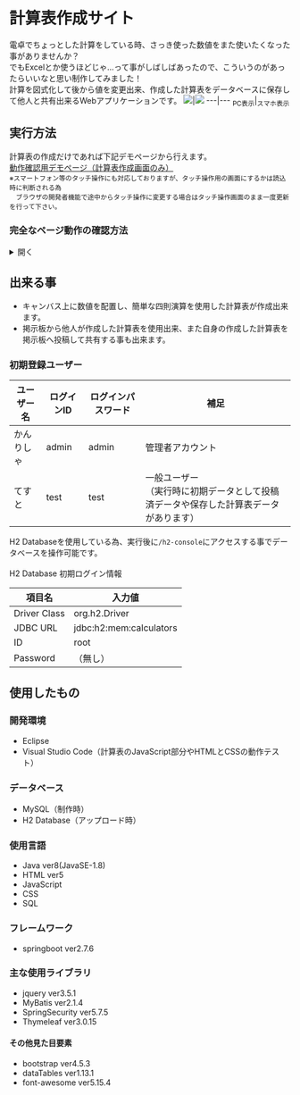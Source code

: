 # 計算表作成サイト
電卓でちょっとした計算をしている時、さっき使った数値をまた使いたくなった事がありませんか？<br>
でもExcelとか使うほどじゃ…って事がしばしばあったので、こういうのがあったらいいなと思い制作してみました！<br>
計算を図式化して後から値を変更出来、作成した計算表をデータベースに保存して他人と共有出来るWebアプリケーションです。
<img src="/../../../../orioriva/orioriva.github.io/blob/main/img/calculatorpage.png">|<img src="/../../../../orioriva/orioriva.github.io/blob/main/img/calculatorpage-phone.png">
---|---
<sub>PC表示</sub>|<sub>スマホ表示</sub>

## 実行方法
計算表の作成だけであれば下記デモページから行えます。<br>
[動作確認用デモページ（計算表作成画面のみ）](https://orioriva.github.io/)<br>
<sub>※スマートフォン等のタッチ操作にも対応しておりますが、タッチ操作用の画面にするかは読込時に判断される為<br>
　ブラウザの開発者機能で途中からタッチ操作に変更する場合はタッチ操作画面のまま一度更新を行って下さい。</sub>

### 完全なページ動作の確認方法
<details>
  <summary>開く</summary>
  <br>
  ※ プロジェクトファイルの実行については、ここではEclipseを使用する前提で説明いたします。<br>
  
  #### 1. プロジェクトをダウンロードする
  ① ページ右上の「<> CODE ▼」をクリックします<br>
  <img src="/../../../../orioriva/orioriva.github.io/blob/main/img/projectDL1.png" width="600px"><br>
  <br>
  ② その中の「Download ZIP」をクリック<br>
  <img src="/../../../../orioriva/orioriva.github.io/blob/main/img/projectDL2.png" height="300px"><br>
  <br>
  ③ ダウンロードしたZIPファイルを好きな場所に展開して下さい<br>
  <img src="/../../../../orioriva/orioriva.github.io/blob/main/img/projectDL3.png" height="200px"><br>
  <br>
  ※ここで後々の混乱回避の為、プロジェクトデータがプロジェクトファイルの直下になっていない場合は<br>
  　中のファイル位置を移動して直しておきましょう<br>
  <img src="/../../../../orioriva/orioriva.github.io/blob/main/img/projectDL4-1.png" width="600px"><br>
  <br>
  <img src="/../../../../orioriva/orioriva.github.io/blob/main/img/projectDL4-2.png" width="600px"><br>
  
  #### 2. プロジェクトを動かしてみる（Eclipse使用）
  ※説明画像のEclipseは[Pleiades](https://mergedoc.osdn.jp/)によって日本語化されています<br>
  <br>
  ① Eclipseを開き、画面左上の「ファイル」から「ファイル・システムからプロジェクトを開く...」を選択<br>
  <img src="/../../../../orioriva/orioriva.github.io/blob/main/img/projectBuild1.png" width="400px"><br>
  <br>
  ② 「ディレクトリー(R)...」をクリック<br>
  <img src="/../../../../orioriva/orioriva.github.io/blob/main/img/projectBuild2.png" width="600px"><br>
  <br>
  ③ プロジェクトを展開したファイルを選択<br>
  <img src="/../../../../orioriva/orioriva.github.io/blob/main/img/projectBuild3.png" width="600px"><br>
  <br>
  ④ 検査が完了すると「完了」が押せるようになるのでクリック<br>
  <img src="/../../../../orioriva/orioriva.github.io/blob/main/img/projectBuild4.png" width="600px"><br>
  <br>
  ⑤ しばらくしてファイルが全て読み込まれたら<br>
  プロジェクト・エクスプローラー上のプロジェクト（名前を変えていなければ「Calculators-main」）を右クリックし<br>
  「実行」＞「Spring Bootアプリケーション」をクリック<br>
  <img src="/../../../../orioriva/orioriva.github.io/blob/main/img/projectBuild5.png" width="600px"><br>
  <br>
  ⑥ コンソール画面にエラー無く最後まで行ったら実行出来ていますので次へ<br>
  <img src="/../../../../orioriva/orioriva.github.io/blob/main/img/projectBuild6.png" width="600px"><br>
  <br>
  ⑦ 各Webブラウザ上(画像はGoogle Chrome)のURL入力欄に「localhost:（ポート番号※）」を打ち込んで移動します。<br>
  　※ポート番号のデフォルトは「8080」<br>
  <img src="/../../../../orioriva/orioriva.github.io/blob/main/img/projectBuild7.png" width="600px"><br>
  <br>
  ⑧ すると計算表作成サイトのトップページへ移動出来るので、色々と操作してみて下さい！<br>
  <img src="/../../../../orioriva/orioriva.github.io/blob/main/img/projectBuild8.png" width="600px"><br>
  <br>
  
</details>

## 出来る事
- キャンバス上に数値を配置し、簡単な四則演算を使用した計算表が作成出来ます。<br>
- 掲示板から他人が作成した計算表を使用出来、また自身の作成した計算表を掲示板へ投稿して共有する事も出来ます。

### 初期登録ユーザー
ユーザー名|ログインID|ログインパスワード|補足
---|---|---|---
かんりしゃ|admin|admin|管理者アカウント<br>
てすと|test|test|一般ユーザー<br>（実行時に初期データとして投稿済データや保存した計算表データがあります）

H2 Databaseを使用している為、実行後に`/h2-console`にアクセスする事でデータベースを操作可能です。<br>
<br>
H2 Database 初期ログイン情報

項目名|入力値
---|---
Driver Class|org.h2.Driver
JDBC URL|jdbc:h2:mem:calculators
ID|root
Password|（無し）

## 使用したもの
### 開発環境
- Eclipse
- Visual Studio Code（計算表のJavaScript部分やHTMLとCSSの動作テスト）

### データベース
- MySQL（制作時）
- H2 Database（アップロード時）

### 使用言語
- Java ver8(JavaSE-1.8)
- HTML ver5
- JavaScript
- CSS
- SQL

### フレームワーク
- springboot ver2.7.6

### 主な使用ライブラリ
- jquery ver3.5.1
- MyBatis ver2.1.4
- SpringSecurity ver5.7.5
- Thymeleaf ver3.0.15

#### その他見た目要素
- bootstrap ver4.5.3
- dataTables ver1.13.1
- font-awesome ver5.15.4
